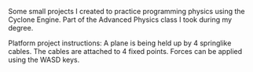 Some small projects I created to practice programming physics using the Cyclone Engine. Part of the Advanced Physics class I took during my degree.

Platform project instructions:
A plane is being held up by 4 springlike cables.
The cables are attached to 4 fixed points.
Forces can be applied using the WASD keys.

